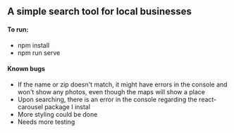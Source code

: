 ## A simple search tool for local businesses
#### To run:
- npm install
- npm run serve

#### Known bugs
- If the name or zip doesn't match, it might have errors in the console and won't show any photos, even though the maps will show a place
- Upon searching, there is an error in the console regarding the react-carousel package I instal
- More styling could be done
- Needs more testing
